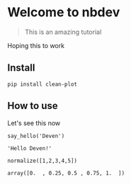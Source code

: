 # Welcome to nbdev
> This is an amazing tutorial


Hoping this to work

## Install

`pip install clean-plot`

## How to use

Let's see this now

```
say_hello('Deven')
```




    'Hello Deven!'



```
normalize([1,2,3,4,5])
```




    array([0.  , 0.25, 0.5 , 0.75, 1.  ])


